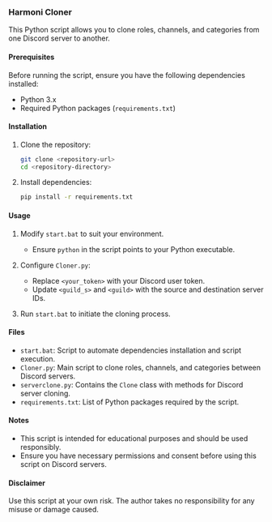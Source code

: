 ### Harmoni Cloner

This Python script allows you to clone roles, channels, and categories from one Discord server to another.

#### Prerequisites

Before running the script, ensure you have the following dependencies installed:
- Python 3.x
- Required Python packages (`requirements.txt`)

#### Installation

1. Clone the repository:
   ```bash
   git clone <repository-url>
   cd <repository-directory>
   ```

2. Install dependencies:
   ```bash
   pip install -r requirements.txt
   ```

#### Usage

1. Modify `start.bat` to suit your environment.
   - Ensure `python` in the script points to your Python executable.

2. Configure `Cloner.py`:
   - Replace `<your_token>` with your Discord user token.
   - Update `<guild_s>` and `<guild>` with the source and destination server IDs.

3. Run `start.bat` to initiate the cloning process.

#### Files

- `start.bat`: Script to automate dependencies installation and script execution.
- `Cloner.py`: Main script to clone roles, channels, and categories between Discord servers.
- `serverclone.py`: Contains the `Clone` class with methods for Discord server cloning.
- `requirements.txt`: List of Python packages required by the script.

#### Notes

- This script is intended for educational purposes and should be used responsibly.
- Ensure you have necessary permissions and consent before using this script on Discord servers.

#### Disclaimer

Use this script at your own risk. The author takes no responsibility for any misuse or damage caused.
